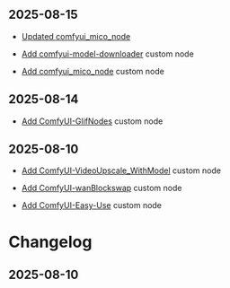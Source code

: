 ## 2025-08-15
- [Updated comfyui_mico_node](https://github.com/mico-world/comfyui_mico_node/compare/9f2c875...ba2df28)
- [Add comfyui-model-downloader](https://github.com/ciri/comfyui-model-downloader) custom node

- [Add comfyui_mico_node](https://github.com/mico-world/comfyui_mico_node) custom node
## 2025-08-14

- [Add ComfyUI-GlifNodes](https://github.com/glifxyz/ComfyUI-GlifNodes) custom node
## 2025-08-10
- [Add ComfyUI-VideoUpscale_WithModel](https://github.com/ShmuelRonen/ComfyUI-VideoUpscale_WithModel) custom node
- [Add ComfyUI-wanBlockswap](https://github.com/orssorbit/ComfyUI-wanBlockswap) custom node

- [Add ComfyUI-Easy-Use](https://github.com/yolain/ComfyUI-Easy-Use) custom node
# Changelog

## 2025-08-10


